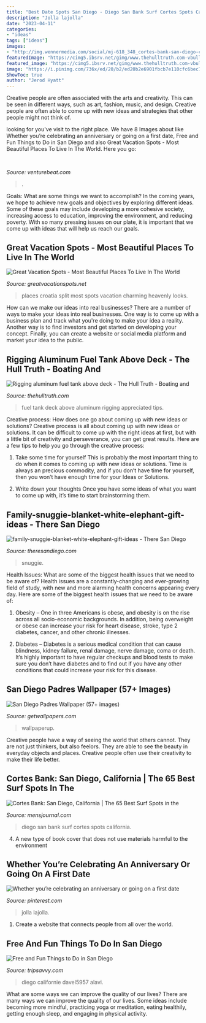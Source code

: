```yaml
---
title: "Best Date Spots San Diego - Diego San Bank Surf Cortes Spots California"
description: "Jolla lajolla"
date: "2023-04-11"
categories:
- "ideas"
tags: ["ideas"]
images:
- "http://img.wennermedia.com/social/mj-618_348_cortes-bank-san-diego-california-best-surf-spots-in-the-world.jpg"
featuredImage: "https://cimg5.ibsrv.net/gimg/www.thehulltruth.com-vbulletin/2000x1504/cb70396e_91c1_4a3e_a9f4_e1cb07eeea9d_a7d738e86292081e742f39bcdac6a4edf6e93a53.jpeg"
featured_image: "https://cimg5.ibsrv.net/gimg/www.thehulltruth.com-vbulletin/2000x1504/cb70396e_91c1_4a3e_a9f4_e1cb07eeea9d_a7d738e86292081e742f39bcdac6a4edf6e93a53.jpeg"
image: "https://i.pinimg.com/736x/ed/20/b2/ed20b2e6901fbcb7e110cfc6bec73bf3--romantic-restaurants-romantic-dinners.jpg"
ShowToc: true
author: "Jerod Hyatt"
---
```



Creative people are often associated with the arts and creativity. This can be seen in different ways, such as art, fashion, music, and design. Creative people are often able to come up with new ideas and strategies that other people might not think of.

	

		
looking for  you've visit to the right place. We have 8 Images about  like Whether you’re celebrating an anniversary or going on a first date, Free and Fun Things to Do in San Diego and also Great Vacation Spots - Most Beautiful Places To Live In The World. Here you go:
		
    
## 

<img loading=lazy src="https://venturebeat.com/wp-content/uploads/2019/11/photoshopipad.jpg" onerror="this.onerror=null;this.src='https://tse4.mm.bing.net/th?id=OIP.z0Cxihs-U0tIJIaoh2pT5AHaFw&amp;pid=15.1';" alt="">

_Source: venturebeat.com_

>. 

	

Goals: What are some things we want to accomplish?
In the coming years, we hope to achieve new goals and objectives by exploring different ideas. Some of these goals may include developing a more cohesive society, increasing access to education, improving the environment, and reducing poverty. With so many pressing issues on our plate, it is important that we come up with ideas that will help us reach our goals.

    
## Great Vacation Spots - Most Beautiful Places To Live In The World

<img loading=lazy src="http://www.greatvacationspots.net/wp-content/uploads/Split-Croatia-2.jpg" onerror="this.onerror=null;this.src='https://tse3.mm.bing.net/th?id=OIP.UFLY_hgxhNDBY01h5LL-rgHaLM&amp;pid=15.1';" alt="Great Vacation Spots - Most Beautiful Places To Live In The World">

_Source: greatvacationspots.net_

>places croatia split most spots vacation charming heavenly looks. 

	

How can we make our ideas into real businesses?
There are a number of ways to make your ideas into real businesses. One way is to come up with a business plan and track what you're doing to make your idea a reality. Another way is to find investors and get started on developing your concept. Finally, you can create a website or social media platform and market your idea to the public.

    
## Rigging Aluminum Fuel Tank Above Deck - The Hull Truth - Boating And

<img loading=lazy src="https://cimg5.ibsrv.net/gimg/www.thehulltruth.com-vbulletin/2000x1504/cb70396e_91c1_4a3e_a9f4_e1cb07eeea9d_a7d738e86292081e742f39bcdac6a4edf6e93a53.jpeg" onerror="this.onerror=null;this.src='https://tse4.mm.bing.net/th?id=OIP.bv0GFrws_It7q6zPrsHjlgHaJ4&amp;pid=15.1';" alt="Rigging aluminum fuel tank above deck - The Hull Truth - Boating and">

_Source: thehulltruth.com_

>fuel tank deck above aluminum rigging appreciated tips. 

	

Creative process: How does one go about coming up with new ideas or solutions?
Creative process is all about coming up with new ideas or solutions. It can be difficult to come up with the right ideas at first, but with a little bit of creativity and perseverance, you can get great results. Here are a few tips to help you go through the creative process:
1. Take some time for yourself 
This is probably the most important thing to do when it comes to coming up with new ideas or solutions. Time is always an precious commodity, and if you don’t have time for yourself, then you won’t have enough time for your Ideas or Solutions.

2. Write down your thoughts 
Once you have some ideas of what you want to come up with, it’s time to start brainstorming them.

    
## Family-snuggie-blanket-white-elephant-gift-ideas - There San Diego

<img loading=lazy src="https://theresandiego.com/wp-content/uploads/Family-snuggie-blanket-white-elephant-gift-ideas-768x638.jpg" onerror="this.onerror=null;this.src='https://tse4.mm.bing.net/th?id=OIP.7q9r2_XA7noqswIQrmDMuQHaGJ&amp;pid=15.1';" alt="family-snuggie-blanket-white-elephant-gift-ideas - There San Diego">

_Source: theresandiego.com_

>snuggie. 

	

Health Issues: What are some of the biggest health issues that we need to be aware of?
Health issues are a constantly-changing and ever-growing field of study, with new and more alarming health concerns appearing every day. Here are some of the biggest health issues that we need to be aware of:
1. Obesity – One in three Americans is obese, and obesity is on the rise across all socio-economic backgrounds. In addition, being overweight or obese can increase your risk for heart disease, stroke, type 2 diabetes, cancer, and other chronic illnesses.

2. Diabetes – Diabetes is a serious medical condition that can cause blindness, kidney failure, renal damage, nerve damage, coma or death. It’s highly important to have regular checkups and blood tests to make sure you don’t have diabetes and to find out if you have any other conditions that could increase your risk for this disease.


    
## San Diego Padres Wallpaper (57+ Images)

<img loading=lazy src="https://getwallpapers.com/wallpaper/full/d/c/3/569991.jpg" onerror="this.onerror=null;this.src='https://tse1.mm.bing.net/th?id=OIP.BHr_FdbwM-GcyKwgt9Ih3wHaFj&amp;pid=15.1';" alt="San Diego Padres Wallpaper (57+ images)">

_Source: getwallpapers.com_

>wallpaperup. 

	

Creative people have a way of seeing the world that others cannot. They are not just thinkers, but also feelors. They are able to see the beauty in everyday objects and places. Creative people often use their creativity to make their life better.

    
## Cortes Bank: San Diego, California | The 65 Best Surf Spots In The

<img loading=lazy src="http://img.wennermedia.com/social/mj-618_348_cortes-bank-san-diego-california-best-surf-spots-in-the-world.jpg" onerror="this.onerror=null;this.src='https://tse3.mm.bing.net/th?id=OIP.GEz28BG-3g6gcxhq6_lN_AHaD4&amp;pid=15.1';" alt="Cortes Bank: San Diego, California | The 65 Best Surf Spots in the">

_Source: mensjournal.com_

>diego san bank surf cortes spots california. 

	

4. A new type of book cover that does not use materials harmful to the environment 

    
## Whether You’re Celebrating An Anniversary Or Going On A First Date

<img loading=lazy src="https://i.pinimg.com/736x/ed/20/b2/ed20b2e6901fbcb7e110cfc6bec73bf3--romantic-restaurants-romantic-dinners.jpg" onerror="this.onerror=null;this.src='https://tse2.mm.bing.net/th?id=OIP.1SY95jNWVlF_m90Bf7fDgQDMEy&amp;pid=15.1';" alt="Whether you’re celebrating an anniversary or going on a first date">

_Source: pinterest.com_

>jolla lajolla. 

	

1. Create a website that connects people from all over the world.

    
## Free And Fun Things To Do In San Diego

<img loading=lazy src="https://www.tripsavvy.com/thmb/CWmqAIAEsJcyh7Dtdkb46gRV1KY=/960x0/filters:no_upscale():max_bytes(150000):strip_icc()/san-diego-skyline-and-marina-184993964-5858ab835f9b586e02711b46.jpg" onerror="this.onerror=null;this.src='https://tse4.mm.bing.net/th?id=OIP.iuIbVqrBOvXEDKSaNqgflgHaE7&amp;pid=15.1';" alt="Free and Fun Things to Do in San Diego">

_Source: tripsavvy.com_

>diego californie davel5957 alavi. 

	

What are some ways we can improve the quality of our lives?
There are many ways we can improve the quality of our lives. Some ideas include becoming more mindful, practicing yoga or meditation, eating healthily, getting enough sleep, and engaging in physical activity.

